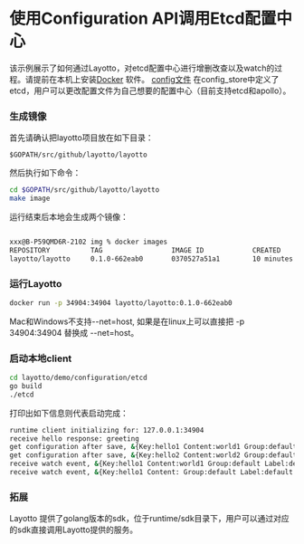 # 使用Configuration API调用Etcd配置中心

该示例展示了如何通过Layotto，对etcd配置中心进行增删改查以及watch的过程。请提前在本机上安装[Docker](https://www.docker.com/get-started) 软件。
[config文件](https://github.com/mosn/layotto/blob/main/configs/runtime_config.json) 在config_store中定义了etcd，用户可以更改配置文件为自己想要的配置中心（目前支持etcd和apollo）。

### 生成镜像

首先请确认把layotto项目放在如下目录：

```
$GOPATH/src/github/layotto/layotto
```

然后执行如下命令：

```bash
cd $GOPATH/src/github/layotto/layotto  
make image
```

运行结束后本地会生成两个镜像：

```bash

xxx@B-P59QMD6R-2102 img % docker images
REPOSITORY          TAG                 IMAGE ID            CREATED             SIZE
layotto/layotto     0.1.0-662eab0       0370527a51a1        10 minutes ago      431MB
```

### 运行Layotto

```bash
docker run -p 34904:34904 layotto/layotto:0.1.0-662eab0
```

Mac和Windows不支持--net=host, 如果是在linux上可以直接把 -p 34904:34904 替换成 --net=host。


### 启动本地client

```bash
cd layotto/demo/configuration/etcd
go build
./etcd
```

打印出如下信息则代表启动完成：

```bash
runtime client initializing for: 127.0.0.1:34904
receive hello response: greeting
get configuration after save, &{Key:hello1 Content:world1 Group:default Label:default Tags:map[] Metadata:map[]}
get configuration after save, &{Key:hello2 Content:world2 Group:default Label:default Tags:map[] Metadata:map[]}
receive watch event, &{Key:hello1 Content:world1 Group:default Label:default Tags:map[] Metadata:map[]}
receive watch event, &{Key:hello1 Content: Group:default Label:default Tags:map[] Metadata:map[]}
```

### 拓展

Layotto 提供了golang版本的sdk，位于runtime/sdk目录下，用户可以通过对应的sdk直接调用Layotto提供的服务。

